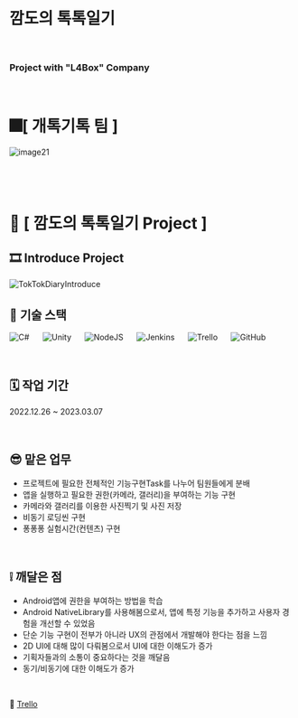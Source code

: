 # 깜도의 톡톡일기
&nbsp;
### Project with "L4Box" Company
&nbsp;
# 🎆[ **개톡기톡 팀** ]
![image21](https://github.com/KingOneChance/TokTokDiary/assets/49630123/6a61be51-8dfe-413c-b929-a8dda75ac76e)
#
&nbsp;
# 💾 [ **깜도의 톡톡일기 Project** ]
## 🎞️ **Introduce Project**
![TokTokDiaryIntroduce](https://github.com/KingOneChance/TokTokDiary/assets/49630123/b51b2582-fb4d-487d-939c-14882a67c781)
&nbsp;

## 🔧 기술 스택
![C#](https://img.shields.io/badge/c%23-%23239120.svg?style=for-the-badge&logo=c-sharp&logoColor=white)
&nbsp;&nbsp;&nbsp;&nbsp;
![Unity](https://img.shields.io/badge/unity-%23000000.svg?style=for-the-badge&logo=unity&logoColor=white)
&nbsp;&nbsp;&nbsp;&nbsp;
![NodeJS](https://img.shields.io/badge/node.js-6DA55F?style=for-the-badge&logo=node.js&logoColor=white)
&nbsp;&nbsp;&nbsp;&nbsp;
![Jenkins](https://img.shields.io/badge/jenkins-%232C5263.svg?style=for-the-badge&logo=jenkins&logoColor=white)
&nbsp;&nbsp;&nbsp;&nbsp;
![Trello](https://img.shields.io/badge/Trello-%23026AA7.svg?style=for-the-badge&logo=Trello&logoColor=white)
&nbsp;&nbsp;&nbsp;&nbsp;
![GitHub](https://img.shields.io/badge/github-%23121011.svg?style=for-the-badge&logo=github&logoColor=white)

&nbsp;

## 🗓️ 작업 기간
2022.12.26 ~ 2023.03.07

&nbsp;

## 😎 맡은 업무

* 프로젝트에 필요한 전체적인 기능구현Task를 나누어 팀원들에게 분배
* 앱을 실행하고 필요한 권한(카메라, 갤러리)을 부여하는 기능 구현
* 카메라와 갤러리를 이용한 사진찍기 및 사진 저장
* 비동기 로딩씬 구현
* 퐁퐁퐁 실험시간(컨텐츠) 구현

&nbsp;

## ❕ 깨달은 점

* Android앱에 권한을 부여하는 방법을 학습
* Android NativeLibrary를 사용해봄으로서, 앱에 특정 기능을 추가하고 사용자 경험을 개선할 수 있었음
* 단순 기능 구현이 전부가 아니라 UX의 관점에서 개발해야 한다는 점을 느낌
* 2D UI에 대해 많이 다뤄봄으로서 UI에 대한 이해도가 증가
* 기획자들과의 소통이 중요하다는 것을 깨달음
* 동기/비동기에 대한 이해도가 증가

&nbsp;

🔗 [Trello](https://trello.com/b/5RWy4uH7/toktokdiary, "Trello Link")

